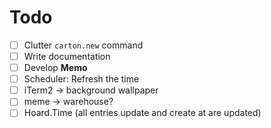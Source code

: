 # Todo

- [ ] Clutter `carton.new` command
- [ ] Write documentation
- [ ] Develop **Memo**
- [ ] Scheduler: Refresh the time
- [ ] iTerm2 -> background wallpaper
- [ ] meme -> warehouse?
- [ ] Hoard.Time (all entries update and create at are updated)
